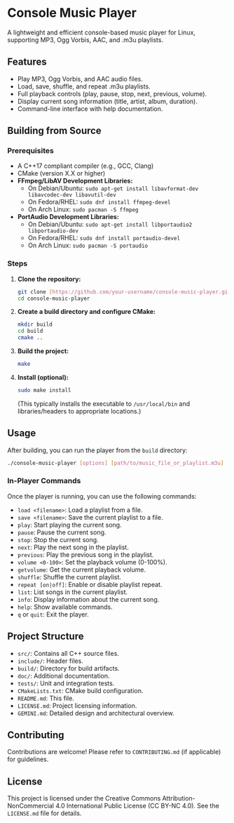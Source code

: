 # Console Music Player

A lightweight and efficient console-based music player for Linux, supporting MP3, Ogg Vorbis, AAC, and .m3u playlists.

## Features

* Play MP3, Ogg Vorbis, and AAC audio files.
* Load, save, shuffle, and repeat .m3u playlists.
* Full playback controls (play, pause, stop, next, previous, volume).
* Display current song information (title, artist, album, duration).
* Command-line interface with help documentation.

## Building from Source

### Prerequisites

* A C++17 compliant compiler (e.g., GCC, Clang)
* CMake (version X.X or higher)
* **FFmpeg/LibAV Development Libraries:**
    * On Debian/Ubuntu: `sudo apt-get install libavformat-dev libavcodec-dev libavutil-dev`
    * On Fedora/RHEL: `sudo dnf install ffmpeg-devel`
    * On Arch Linux: `sudo pacman -S ffmpeg`
* **PortAudio Development Libraries:**
    * On Debian/Ubuntu: `sudo apt-get install libportaudio2 libportaudio-dev`
    * On Fedora/RHEL: `sudo dnf install portaudio-devel`
    * On Arch Linux: `sudo pacman -S portaudio`

### Steps

1.  **Clone the repository:**
    ```bash
    git clone [https://github.com/your-username/console-music-player.git](https://github.com/your-username/console-music-player.git)
    cd console-music-player
    ```
2.  **Create a build directory and configure CMake:**
    ```bash
    mkdir build
    cd build
    cmake ..
    ```
3.  **Build the project:**
    ```bash
    make
    ```
4.  **Install (optional):**
    ```bash
    sudo make install
    ```
    (This typically installs the executable to `/usr/local/bin` and libraries/headers to appropriate locations.)

## Usage

After building, you can run the player from the `build` directory:

```bash
./console-music-player [options] [path/to/music_file_or_playlist.m3u]
```

### In-Player Commands

Once the player is running, you can use the following commands:

  * `load <filename>`: Load a playlist from a file.
  * `save <filename>`: Save the current playlist to a file.
  * `play`: Start playing the current song.
  * `pause`: Pause the current song.
  * `stop`: Stop the current song.
  * `next`: Play the next song in the playlist.
  * `previous`: Play the previous song in the playlist.
  * `volume <0-100>`: Set the playback volume (0-100%).
  * `getvolume`: Get the current playback volume.
  * `shuffle`: Shuffle the current playlist.
  * `repeat [on|off]`: Enable or disable playlist repeat.
  * `list`: List songs in the current playlist.
  * `info`: Display information about the current song.
  * `help`: Show available commands.
  * `q` or `quit`: Exit the player.

## Project Structure

  * `src/`: Contains all C++ source files.
  * `include/`: Header files.
  * `build/`: Directory for build artifacts.
  * `doc/`: Additional documentation.
  * `tests/`: Unit and integration tests.
  * `CMakeLists.txt`: CMake build configuration.
  * `README.md`: This file.
  * `LICENSE.md`: Project licensing information.
  * `GEMINI.md`: Detailed design and architectural overview.

## Contributing

Contributions are welcome! Please refer to `CONTRIBUTING.md` (if applicable) for guidelines.

## License

This project is licensed under the Creative Commons Attribution-NonCommercial 4.0 International Public License (CC BY-NC 4.0). See the `LICENSE.md` file for details.
